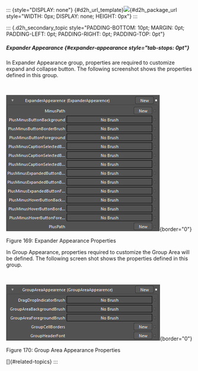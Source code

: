 ::: {style="DISPLAY: none"}
[](ms-xhelp:///?Id=d2h_url_template){#d2h_url_template}![](!package_url!){#d2h_package_url style="WIDTH: 0px; DISPLAY: none; HEIGHT: 0px"}
:::

::: {.d2h_secondary_topic style="PADDING-BOTTOM: 10pt; MARGIN: 0pt; PADDING-LEFT: 0pt; PADDING-RIGHT: 0pt; PADDING-TOP: 0pt"}
##### Expander Appearance {#expander-appearance style="tab-stops: 0pt"}

In Expander Appearance group, properties are required to customize expand and collapse button. The following screenshot shows the properties defined in this group.

 

![](ImagesExt/image61_241.png){border="0"}

Figure 169: Expander Appearance Properties

In Group Appearance, properties required to customize the Group Area will be defined. The following screen shot shows the properties defined in this group.

 

![](ImagesExt/image61_242.png){border="0"}

Figure 170: Group Area Appearance Properties

[]{#related-topics}
:::
